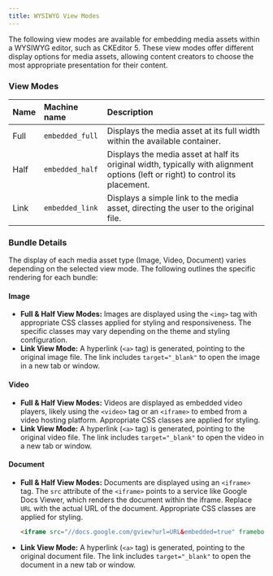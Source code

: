 ```yaml
---
title: WYSIWYG View Modes
---
```


The following view modes are available for embedding media assets within a WYSIWYG editor, such as CKEditor 5. These view modes offer different display options for media assets, allowing content creators to choose the most appropriate presentation for their content.

### View Modes

| Name   | Machine name  | Description                                                                                                                    |
| :----- | :------------ | :----------------------------------------------------------------------------------------------------------------------------- |
| Full   | `embedded_full` | Displays the media asset at its full width within the available container.                                                    |
| Half   | `embedded_half` | Displays the media asset at half its original width, typically with alignment options (left or right) to control its placement. |
| Link   | `embedded_link` | Displays a simple link to the media asset, directing the user to the original file.                                           |

### Bundle Details

The display of each media asset type (Image, Video, Document) varies depending on the selected view mode. The following outlines the specific rendering for each bundle:

#### Image

*   **Full & Half View Modes:** Images are displayed using the `<img>` tag with appropriate CSS classes applied for styling and responsiveness. The specific classes may vary depending on the theme and styling configuration.
*   **Link View Mode:** A hyperlink (`<a>` tag) is generated, pointing to the original image file.  The link includes `target="_blank"` to open the image in a new tab or window.

#### Video

*   **Full & Half View Modes:** Videos are displayed as embedded video players, likely using the `<video>` tag or an `<iframe>` to embed from a video hosting platform.  Appropriate CSS classes are applied for styling.
*   **Link View Mode:**  A hyperlink (`<a>` tag) is generated, pointing to the original video file. The link includes `target="_blank"` to open the video in a new tab or window.

#### Document

*   **Full & Half View Modes:** Documents are displayed using an `<iframe>` tag. The `src` attribute of the `<iframe>` points to a service like Google Docs Viewer, which renders the document within the iframe. Replace `URL` with the actual URL of the document. Appropriate CSS classes are applied for styling.

    ```html
    <iframe src="//docs.google.com/gview?url=URL&embedded=true" frameborder="0"></iframe>
    ```

*   **Link View Mode:** A hyperlink (`<a>` tag) is generated, pointing to the original document file. The link includes `target="_blank"` to open the document in a new tab or window.
